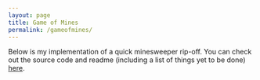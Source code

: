 ```yaml
---
layout: page
title: Game of Mines
permalink: /gameofmines/
---
```


Below is my implementation of a quick minesweeper rip-off. You can check out the
source code and readme (including a list of things yet to be done)
[here](https://github.com/hankmccoy/minesweeper).

<div class="minesweeper-container" style="width:400px;height:440px"></div>
<script src="https://raw.githack.com/HankMcCoy/minesweeper/master/dist/index.js"></src>
<link rel="stylesheet" href="https://raw.githack.com/HankMcCoy/minesweeper/master/style.css">
